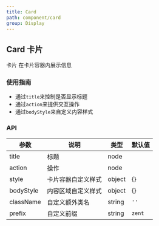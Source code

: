 ```yaml
---
title: Card
path: component/card
group: Display
---
```


## Card 卡片

卡片 在卡片容器内展示信息

### 使用指南

-   通过`title`来控制是否显示标题
-   通过`action`来提供交互操作
-   通过`bodyStyle`来自定义内容样式

### API

| 参数        | 说明      | 类型     | 默认值  |
| --------- | ------- | ------ | ---- |
| title      | 标题    | node |  |
| action      | 操作    | node |  |
| style | 卡片容器自定义样式 | object | {} |
| bodyStyle | 内容区域自定义样式 | object | {} |
| className | 自定义额外类名 | string | `''` |
| prefix | 自定义前缀 | string | `zent` |

